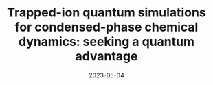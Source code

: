 ---
title: "Trapped-ion quantum simulations for condensed-phase chemical dynamics: seeking a quantum advantage"
collection: publications
permalink: /publication/2023-05-04-Chemical
excerpt: ""
date: 2023-05-04
authors: '<b>MK</b>, H. Nuomin, S.N. Chowdhury, J.L. Yuly, K. Sun, J. Whitlow, J. Valdiviezo, Z. Zhang, P. Zhang, D.N. Beratan, K.R. Brown,'
arXiv: 'arXiv:2305.03156'
paperurl: 'https://arxiv.org/abs/2305.03156'
---